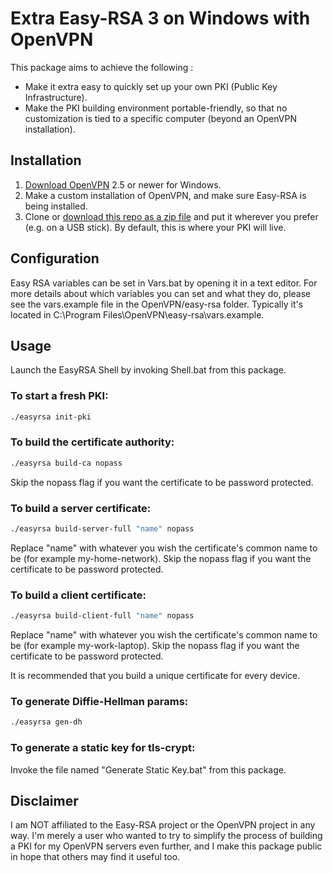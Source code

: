 # Extra Easy-RSA 3 on Windows with OpenVPN
This package aims to achieve the following :
- Make it extra easy to quickly set up your own PKI (Public Key Infrastructure).
- Make the PKI building environment portable-friendly, so that no customization is tied to a specific computer (beyond an OpenVPN installation).

## Installation
1. [Download OpenVPN](https://openvpn.net/community-downloads/) 2.5 or newer for Windows.
2. Make a custom installation of OpenVPN, and make sure Easy-RSA is being installed.
3. Clone or [download this repo as a zip file](https://github.com/tms88/Extra-Easy-RSA/archive/refs/heads/main.zip) and put it wherever you prefer (e.g. on a USB stick). By default, this is where your PKI will live.

## Configuration
Easy RSA variables can be set in Vars.bat by opening it in a text editor.
For more details about which variables you can set and what they do, please see the vars.example file in the OpenVPN/easy-rsa folder.
Typically it's located in C:\Program Files\OpenVPN\easy-rsa\vars.example.

## Usage
Launch the EasyRSA Shell by invoking Shell.bat from this package.

### To start a fresh PKI:
```sh
./easyrsa init-pki
```

### To build the certificate authority:
```sh
./easyrsa build-ca nopass
```
Skip the nopass flag if you want the certificate to be password protected.

### To build a server certificate:
```sh
./easyrsa build-server-full "name" nopass
```
Replace "name" with whatever you wish the certificate's common name to be (for example my-home-network).
Skip the nopass flag if you want the certificate to be password protected.

### To build a client certificate:
```sh
./easyrsa build-client-full "name" nopass
```
Replace "name" with whatever you wish the certificate's common name to be (for example my-work-laptop).
Skip the nopass flag if you want the certificate to be password protected.

It is recommended that you build a unique certificate for every device.

### To generate Diffie-Hellman params:
```sh
./easyrsa gen-dh
```

### To generate a static key for tls-crypt:
Invoke the file named "Generate Static Key.bat" from this package.

## Disclaimer
I am NOT affiliated to the Easy-RSA project or the OpenVPN project in any way.
I'm merely a user who wanted to try to simplify the process of building a PKI for my OpenVPN servers even further, and I make this package public in hope that others may find it useful too.
